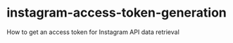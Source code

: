 instagram-access-token-generation
=================================

How to get an access token for Instagram API data retrieval
